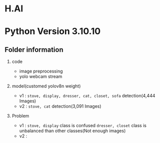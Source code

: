 # H.AI

# Python Version 3.10.10

## Folder information
1. code
    - image preprocessing
    - yolo webcam stream

2. model(customed yolov8n weight)
    - v1 : `stove, display, dresser, cat, closet, sofa` detection(4,444 Images)
    - v2 : `stove, cat` detection(3,091 Images)

3. Problem
    - v1 : `stove, display` class is confused
           `dresser, closet` class is unbalanced than other classes(Not enough images)
    - v2 : 